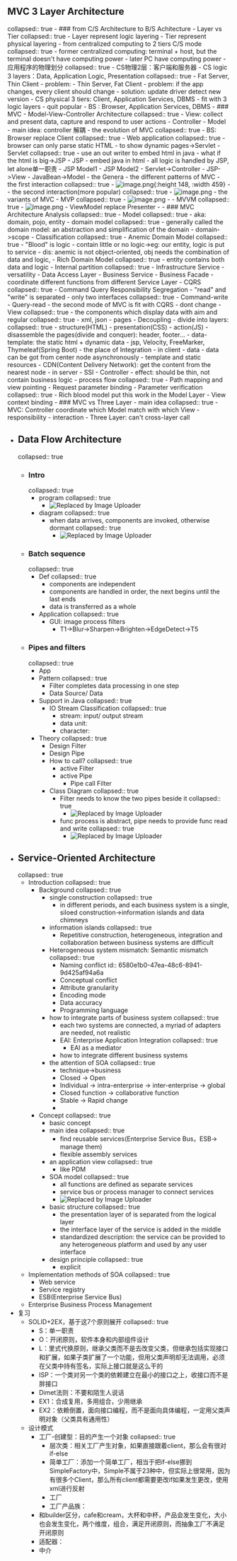 ## MVC 3 Layer Architecture
collapsed:: true
	- ### from C/S Architecture to B/S Achitecture
		- Layer vs Tier
		  collapsed:: true
			- Layer represent logic layering
			- Tier represent physical layering
		- from centralized computing to 2 tiers C/S mode
		  collapsed:: true
			- former centralized computing: terminal + host, but the terminal doesn't have computing power
			- later PC have computing power
		- 应用程序的物理划分
		  collapsed:: true
			- CS物理2层：客户端和服务器
			- CS logic 3 layers：Data, Application Logic, Presentation
			  collapsed:: true
				- Fat Server, Thin Client
					- problem:
				- Thin Server, Fat Client
					- problem: if the app changes, every client should change
					- solution: update driver detect new version
			- CS physical 3 tiers: Client, Application Services, DBMS
				- fit with 3 logic layers
				- quit popular
			- BS : Browser, Application Services, DBMS
	- ### MVC
		- Model-View-Controller Architecture
		  collapsed:: true
			- View: collect and present data, capture and respond to user actions
			- Controller
			- Model
		- main idea: controller 解耦
		- the evolution of MVC
		  collapsed:: true
			- BS: Browser replace Client
			  collapsed:: true
				- Web application
				  collapsed:: true
					- browser can only parse static HTML
					- to show dynamic pages->Servlet
				- Servlet
				  collapsed:: true
					- use an out writer to embed html in java
					- what if the html is big->JSP
				- JSP
					- embed java in html
					- all logic is handled by JSP, let alone单一职责
				- JSP Model1
				- JSP Model2
					- Servlet->Controller
					- JSP->View
					- JavaBean->Model
				- the Genera
		- the different patterns of MVC
			- the first interaction
			  collapsed:: true
				- ![image.png](../assets/image_1702016277589_0.png){:height 148, :width 459}
				-
			- the second interaction(more popular)
			  collapsed:: true
				- ![image.png](../assets/image_1702016297580_0.png)
		- the variants of MVC
			- MVP
			  collapsed:: true
				- ![image.png](../assets/image_1701739534326_0.png)
				-
			- MVVM
			  collapsed:: true
				- ![image.png](../assets/image_1701739637354_0.png)
				- ViewModel replace Presenter
				-
	- ### MVC Architecture Analysis
	  collapsed:: true
		- Model
		  collapsed:: true
			- aka: domain, pojo, entity
			- domain model
			  collapsed:: true
				- generally called the domain model: an abstraction and simplification of the domain
				- domain->scope
			- Classification
			  collapsed:: true
				- Anemic Domain Model
				  collapsed:: true
					- "Blood" is logic
					- contain little or no logic->eg: our entity, logic is put to service
					- dis: anemic is not object-oriented, obj needs the combination of data and logic,
				- Rich Domain Model
				  collapsed:: true
					- entity contains both data and logic
			- Internal partition
			  collapsed:: true
				- Infrastructure Service
					- versatility
				- Data Access Layer
				- Business Service
				- Business Facade
					- coordinate different functions from different Service Layer
			- CQRS
			  collapsed:: true
				- Command Query Responsibility Segregation
				- "read" and "write" is separated
				- only two interfaces
				  collapsed:: true
					- Command-write
					- Query-read
				- the second mode of MVC is fit with CQRS
					- dont change
		- View
		  collapsed:: true
			- the components which display data with aim and regular
			  collapsed:: true
				- xml, json
				- pages
			- Decoupling
				- divide into layers:
				  collapsed:: true
					- structure(HTML)
					- presentation(CSS)
					- action(JS)
				- disassemble the pages(divide and conquer): header, footer...
				- data-template: the static html + dynamic data
					- jsp, Velocity, FreeMarker, Thymeleaf(Spring Boot)
					- the place of Integration
						- in client
							- data
								- data can be got from center node asynchronously
							- template and static resources
								- CDN(Content Delivery Network): get the content from the nearest node
						- in server
							- SSI
		- Controller
			- effect: should be thin, not contain business logic
			- process flow
			  collapsed:: true
				- Path mapping and view pointing
				- Request parameter binding
				- Parameter verification
				  collapsed:: true
					- Rich blood model put this work in the Model Layer
				- View context binding
	- ### MVC vs Three Layer
		- main idea
		  collapsed:: true
			- MVC: Controller coordinate which Model match with which View
		- responsibility
		- interaction
			- Three Layer: can't cross-layer call
- ## Data Flow Architecture
  collapsed:: true
	- ### Intro
	  collapsed:: true
		- program
		  collapsed:: true
			- ![Replaced by Image Uploader](https://raw.githubusercontent.com/qugushihua/blog-images/master/202312120813626.png)
		- diagram
		  collapsed:: true
			- when data arrives, components are invoked, otherwise dormant
			  collapsed:: true
				- ![Replaced by Image Uploader](https://raw.githubusercontent.com/qugushihua/blog-images/master/202312120814668.png)
	- ### Batch sequence
	  collapsed:: true
		- Def
		  collapsed:: true
			- components are independent
			- components are handled in order, the next begins until the last ends
			- data is transferred as a whole
		- Application
		  collapsed:: true
			- GUI: image process filters
				- T1->Blur->Sharpen->Brighten->EdgeDetect->T5
	- ### Pipes and filters
	  collapsed:: true
		- App
		- Pattern
		  collapsed:: true
			- Filter completes data processing in one step
			- Data Source/ Data
		- Support in Java
		  collapsed:: true
			- IO Stream Classification
			  collapsed:: true
				- stream: input/ output stream
				- data unit:
				- character:
		- Theory
		  collapsed:: true
			- Design Filter
			- Design Pipe
			- How to call?
			  collapsed:: true
				- active Filter
				- active Pipe
					- Pipe call Filter
			- Class Diagram
			  collapsed:: true
				- Filter needs to know the two pipes beside it
				  collapsed:: true
					- ![Replaced by Image Uploader](https://raw.githubusercontent.com/qugushihua/blog-images/master/202312120915254.png)
				- func process is abstract, pipe needs to provide func read and write
				  collapsed:: true
					- ![Replaced by Image Uploader](https://raw.githubusercontent.com/qugushihua/blog-images/master/202312120916394.png)
- ## Service-Oriented Architecture
  collapsed:: true
	- Introduction
	  collapsed:: true
		- Background
		  collapsed:: true
			- single construction
			  collapsed:: true
				- in different periods, and each business system is a single, siloed construction->information islands and data chimneys
			- information islands
			  collapsed:: true
				- Repetitive construction, heterogeneous, integration and collaboration between business systems are difficult
			- Heterogeneous system mismatch: Semantic mismatch
			  collapsed:: true
				- Naming conflict
				  id:: 6580e1b0-47ea-48c6-8941-9d425af94a6a
				- Conceptual conflict
				- Attribute granularity
				- Encoding mode
				- Data accuracy
				- Programming language
			- how to integrate parts of business system
			  collapsed:: true
				- each two systems are connected, a myriad of adapters are needed, not realistic
				- EAI: Enterprise Application Integration
				  collapsed:: true
					- EAI as a mediator
				- how to integrate different business systems
			- the attention of SOA
			  collapsed:: true
				- technique->business
				- Closed -> Open
				- Individual -> intra-enterprise -> inter-enterprise -> global
				- Closed function -> collaborative function
				- Stable -> Rapid change
				-
		- Concept
		  collapsed:: true
			- basic concept
			- main idea
			  collapsed:: true
				- find reusable services(Enterprise Service Bus，ESB-> manage them)
				- flexible assembly services
			- an application view
			  collapsed:: true
				- like PDM
			- SOA model
			  collapsed:: true
				- all functions are defined as separate services
				- service bus or process manager to connect services
				- ![Replaced by Image Uploader](https://raw.githubusercontent.com/qugushihua/blog-images/master/202312190854231.png)
			- basic structure
			  collapsed:: true
				- the presentation layer of is separated from the logical layer
				- the interface layer of the service is added in the middle
				- standardized description: the service can be provided to any heterogeneous platform and used by any user interface
			- design principle
			  collapsed:: true
				- explicit
	- Implementation methods of SOA
	  collapsed:: true
		- Web service
		- Service registry
		- ESB(Enterprise Service Bus)
	- Enterprise Business Process Management
- 复习
	- SOLID+2EX，基于这7个原则展开
	  collapsed:: true
		- S：单一职责
		- O：开闭原则，软件本身和内部组件设计
		- L：里式代换原则，继承父类而不是去改变父类，但继承包括实现接口和扩展，如果子类扩展了一个功能，但用父类声明却无法调用，必须在父类中持有签名，实际上接口就是这么干的
		- ISP：一个类对另一个类的依赖建立在最小的接口之上，收接口而不是胖接口
		- Dimet法则：不要和陌生人说话
		- EX1：合成复用，多用组合，少用继承
		- EX2：依赖倒置，面向接口编程，而不是面向具体编程，一定用父类声明对象（父类具有通用性）
	- 设计模式
		- 工厂-创建型：目的产生一个对象
		  collapsed:: true
			- 层次类：相关工厂产生对象，如果直接跟着client，那么会有很对if-else
			- 简单工厂：添加一个简单工厂，相当于把if-else挪到SimpleFactory中，Simple不属于23种中，但实际上很常用，因为有很多个Client，那么所有client都需要更改if如果发生更改，使用xml进行反射
			- 工厂
			- 工厂产品族：
		- 和builder区分，cafe和cream，大杯和中杯，产品会发生变化，大小也会发生变化，两个维度，组合，满足开闭原则，而抽象工厂不满足开闭原则
		- 适配器：
		- 中介